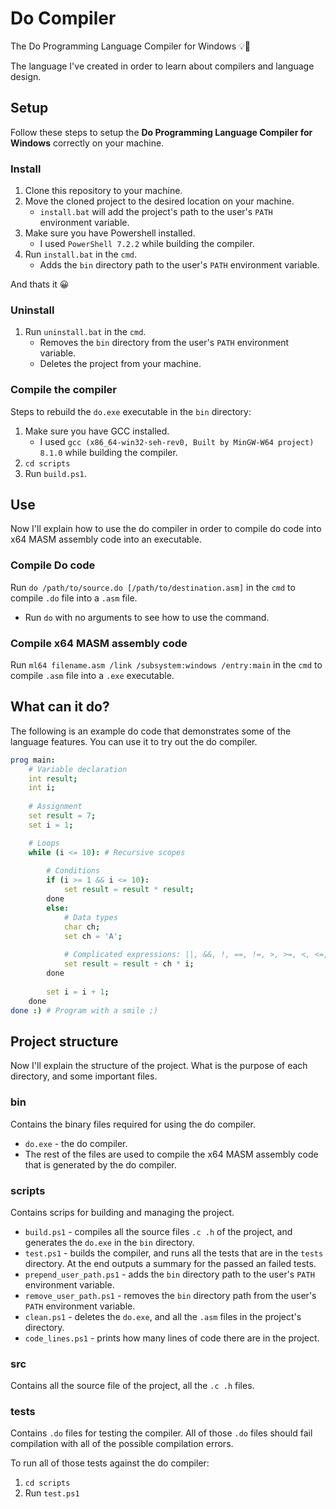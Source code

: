# Do Compiler
The Do Programming Language Compiler for Windows 💡🧐

The language I've created in order to learn about compilers and language design.


## Setup
Follow these steps to setup the **Do Programming Language Compiler for Windows** correctly on your machine.

### Install
1. Clone this repository to your machine.
2. Move the cloned project to the desired location on your machine.
	- `install.bat` will add the project's path to the user's `PATH` environment variable.
3. Make sure you have Powershell installed.
	- I used `PowerShell 7.2.2` while building the compiler.
4. Run `install.bat` in the `cmd`.
	- Adds the `bin` directory path to the user's `PATH` environment variable.

And thats it 😀

### Uninstall
1. Run `uninstall.bat` in the `cmd`.
	- Removes the `bin` directory from the user's `PATH` environment variable.
	- Deletes the project from your machine.

### Compile the compiler
Steps to rebuild the `do.exe` executable in the `bin` directory:
1. Make sure you have GCC installed.
    - I used `gcc (x86_64-win32-seh-rev0, Built by MinGW-W64 project) 8.1.0` while building the compiler.
2. `cd scripts`
3. Run `build.ps1`.


## Use
Now I'll explain how to use the do compiler in order to compile do code into x64 MASM assembly code into an executable.

### Compile Do code
Run `do /path/to/source.do [/path/to/destination.asm]` in the `cmd` to compile `.do` file into a `.asm` file.
- Run `do` with no arguments to see how to use the command.

### Compile x64 MASM assembly code
Run `ml64 filename.asm /link /subsystem:windows /entry:main` in the `cmd` to compile `.asm` file into a `.exe` executable.

## What can it do?
The following is an example do code that demonstrates some of the language features. You can use it to try out the do compiler.

```nim
prog main:
	# Variable declaration
	int result;
	int i;
	
	# Assignment
	set result = 7;
	set i = 1;

	# Loops
	while (i <= 10): # Recursive scopes
	
		# Conditions
		if (i >= 1 && i <= 10):
			set result = result * result;
		done
		else:
			# Data types
			char ch;
			set ch = 'A';
			
			# Complicated expressions: ||, &&, !, ==, !=, >, >=, <, <=, +, -, *, /, %
			set result = result + ch * i;
		done
		
		set i = i + 1;
	done
done :) # Program with a smile ;)
```


## Project structure
Now I'll explain the structure of the project. What is the purpose of each directory, and some important files.

### bin
Contains the binary files required for using the do compiler.
- `do.exe` - the do compiler.
- The rest of the files are used to compile the x64 MASM assembly code that is generated by the do compiler.

### scripts
Contains scrips for building and managing the project.
- `build.ps1` - compiles all the source files `.c .h` of the project, and generates the `do.exe` in the `bin` directory.
- `test.ps1` - builds the compiler, and runs all the tests that are in the `tests` directory. At the end outputs a summary for the passed an failed tests.
- `prepend_user_path.ps1` - adds the `bin` directory path to the user's `PATH` environment variable.
- `remove_user_path.ps1` - removes the `bin` directory path from the user's `PATH` environment variable.
- `clean.ps1` - deletes the `do.exe`, and all the `.asm` files in the project's directory.
- `code_lines.ps1` - prints how many lines of code there are in the project.

### src
Contains all the source file of the project, all the `.c .h` files.

### tests
Contains `.do` files for testing the compiler. All of those `.do` files should fail compilation with all of the possible compilation errors.

To run all of those tests against the do compiler:
1. `cd scripts`
2. Run `test.ps1`
